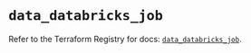 # `data_databricks_job`

Refer to the Terraform Registry for docs: [`data_databricks_job`](https://registry.terraform.io/providers/databricks/databricks/1.70.0/docs/data-sources/job).

